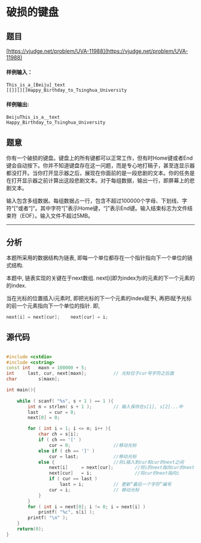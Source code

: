 # 破损的键盘

## 题目
[https://vjudge.net/problem/UVA-11988](https://vjudge.net/problem/UVA-11988)



#### 样例输入：
```
This_is_a_[Beiju]_text
[[]][][]Happy_Birthday_to_Tsinghua_University
```
#### 样例输出:
```
BeijuThis_is_a__text
Happy_Birthday_to_Tsinghua_University
```

## 题意

你有一个破损的键盘。键盘上的所有键都可以正常工作，但有时Home键或者End键会自动按下。你并不知道键盘存在这一问题，而是专心地打稿子，甚至连显示器都没打开。当你打开显示器之后，展现在你面前的是一段悲剧的文本。你的任务是在打开显示器之前计算出这段悲剧文本。对于每组数据，输出一行，即屏幕上的悲剧文本。

输入包含多组数据。每组数据占一行，包含不超过100000个字母、下划线、字符“[”或者“]”。其中字符“[”表示Home键，“]”表示End键。输入结束标志为文件结束符（EOF）。输入文件不超过5MB。

------

## 分析

本题所采用的数据结构为链表, 即每一个单位都存在一个指针指向下一个单位的链式结构.

本题中, 链表实现的关键在于next数组. next[i]即为index为i的元素的下一个元素的的index. 

当在光标的位置插入i元素时, 即把光标的下一个元素的index赋予i, 再把i赋予光标的前一个元素指向下一个单位的指针. 即, 
```cpp
next[i] = next[cur];	next[cur] = i;
```

## 源代码

```cpp

#include <cstdio>
#include <cstring>
const int	maxn = 100000 + 5;
int		last, cur, next[maxn];          // 光标位于cur号字符之后面
char		s[maxn];

int main(){
	
	while ( scanf( "%s", s + 1 ) == 1 ){
		int n = strlen( s + 1 );        // 输入保存在s[1], s[2]...中
		last	= cur = 0;
		next[0] = 0;

		for ( int i = 1; i <= n; i++ ){
			char ch = s[i];
			if ( ch == '[' )
				cur = 0;				//移动光标 
			else if ( ch == ']' )
				cur = last;				//移动光标 
			else {						//将i插入到cur和cur的next之间 
				next[i]		= next[cur];		//将i的next指向cur的next 
				next[cur]	= i;				//将cur的next指向i 
				if ( cur == last )
					last = i;       	// 更新“最后一个字符”编号 
				cur = i;                // 移动光标 
			}
		}
		for ( int i = next[0]; i != 0; i = next[i] )
			printf( "%c", s[i] );
		printf( "\n" );
	}
	return(0);
}

```
